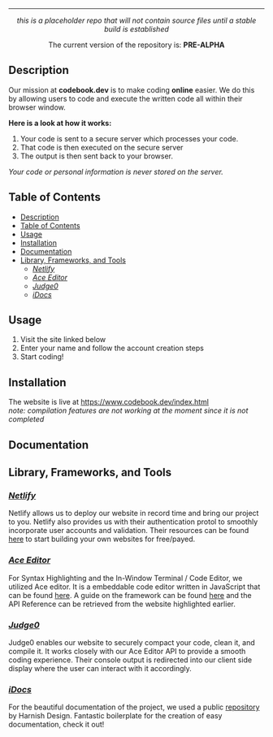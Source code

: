 <br>
<p align=center><img src=""></p>
<hr>
<p align=center><i>this is a placeholder repo that will not contain source files until a stable build is established</i></p>

<p align=center>The current version of the repository is: <strong>PRE-ALPHA</strong></p>

## Description
Our mission at **codebook.dev** is to make coding **online** easier.
We do this by allowing users to code and execute the written code all within their browser window.<br>

**Here is a look at how it works:**

1. Your code is sent to a secure server which processes your code. 
2. That code is then executed on the secure server
3. The output is then sent back to your browser. <br>

*Your code or personal information is never stored on the server.*

## Table of Contents

- [Description](#description)
- [Table of Contents](#table-of-contents)
- [Usage](#usage)
- [Installation](#installation)
- [Documentation](#documentation)
- [Library, Frameworks, and Tools](#library-frameworks-and-tools)
  - [*Netlify*](#netlify)
  - [*Ace Editor*](#ace-editor)
  - [*Judge0*](#judge0)
  - [*iDocs*](#idocs)

## Usage
1. Visit the site linked below
2. Enter your name and follow the account creation steps
3. Start coding!

## Installation
The website is live at https://www.codebook.dev/index.html <br>*note: compilation features are not working at the moment since it is not completed*
## Documentation
## Library, Frameworks, and Tools

### [*Netlify*](https://www.netlify.com/)
Netlify allows us to deploy our website in record time and bring our project to you. Netlify also provides us with their authentication protol to smoothly incorporate user accounts and validation. Their resources can be found [here](https://www.netlify.com/) to start building your own websites for free/payed.

### [*Ace Editor*](https://ace.c9.io/)
For Syntax Highlighting and the In-Window Terminal / Code Editor, we utilized Ace editor. It is a embeddable code editor written in JavaScript that can be found [here](https://ace.c9.io/). A guide on the framework can be found [here](https://ace.c9.io/#nav=howto) and the API Reference can be retrieved from the website highlighted earlier. 

### [*Judge0*](https://judge0.com/)
Judge0 enables our website to securely compact your code, clean it, and compile it. It works closely with our Ace Editor API to provide a smooth coding experience. Their console output is redirected into our client side display where the user can interact with it accordingly.

### [*iDocs*](https://harnishdesign.net/demo/html/idocs/help/)
For the beautiful documentation of the project, we used a public [repository](https://harnishdesign.net/demo/html/idocs/help/) by Harnish Design. Fantastic boilerplate for the creation of easy documentation, check it out! 
